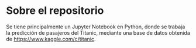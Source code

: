 # Sobre el repositorio

Se tiene principalmente un Jupyter Notebook en Python, donde se trabaja la predicción de pasajeros del Titanic, mediante una base de datos obtenida de https://www.kaggle.com/c/titanic.